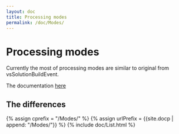 ```yaml
---
layout: doc
title: Processing modes
permalink: /doc/Modes/
---
```

# Processing modes

Currently the most of processing modes are similar to original from vsSolutionBuildEvent. 

The documentation [here](http://vssbe.r-eg.net/doc/Modes/)

## The differences

{% assign cprefix = "/Modes/" %}
{% assign urlPrefix = {{site.docp | append: "/Modes/"}} %}
{% include doc/List.html %}